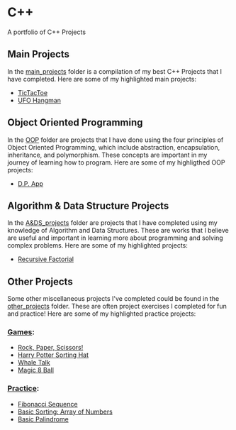 # C++
A portfolio of C++ Projects

## Main Projects
In the [main_projects](https://github.com/TenaCity23/CPP/tree/main/main_projects) folder is a compilation of my best C++ Projects that I have completed. Here are some of my highlighted main projects: 

* [TicTacToe](https://github.com/TenaCity23/CPP/tree/main/main_projects/TicTacToe)
* [UFO Hangman](https://github.com/TenaCity23/CPP/tree/main/main_projects/UFO_Hangman)

## Object Oriented Programming
In the [OOP](https://github.com/TenaCity23/CPP/tree/main/OOP_projects) folder are projects that I have done using the four principles of Object Oriented Programming, which include abstraction, encapsulation, inheritance, and polymorphism. These concepts are important in my journey of learning how to program. Here are some of my highligthed OOP projects: 

* [D.P. App](https://github.com/TenaCity23/CPP/tree/main/OOP_projects/Dating_Profile_App)

## Algorithm & Data Structure Projects
In the [A&DS_projects](https://github.com/TenaCity23/CPP/tree/main/A%26DS_projects) folder are projects that I have completed using my knowledge of Algorithm and Data Structures. These are works that I believe are useful and important in learning more about programming and solving complex problems. Here are some of my highlighted projects: 

* [Recursive Factorial](https://github.com/TenaCity23/CPP/blob/main/A%26DS_projects/recursiveFactorial.cpp)

## Other Projects
Some other miscellaneous projects I've completed could be found in the [other_projects](https://github.com/TenaCity23/CPP/tree/main/other_projects) folder. These are often project exercises I completed for fun and practice! Here are some of my highlighted practice projects:

### [Games](https://github.com/TenaCity23/CPP/tree/main/other_projects/Games):
* [Rock, Paper, Scissors!](https://github.com/TenaCity23/CPP/blob/main/other_projects/Games/rpc.cpp)
* [Harry Potter Sorting Hat](https://github.com/TenaCity23/CPP/blob/main/other_projects/Games/sortingHat.cpp)
* [Whale Talk](https://github.com/TenaCity23/CPP/blob/main/other_projects/Games/whaletalk.cpp)
* [Magic 8 Ball](https://github.com/TenaCity23/CPP/blob/main/other_projects/Games/8_Ball.cpp)

### [Practice](https://github.com/TenaCity23/CPP/tree/main/other_projects/Practice):
* [Fibonacci Sequence](https://github.com/TenaCity23/CPP/blob/main/other_projects/Practice/Fibonacci.cpp)
* [Basic Sorting: Array of Numbers](https://github.com/TenaCity23/CPP/blob/main/other_projects/Practice/BasicSortingNumbers.cpp)
* [Basic Palindrome](https://github.com/TenaCity23/CPP/blob/main/other_projects/Practice/basic_palindrome.cpp)
